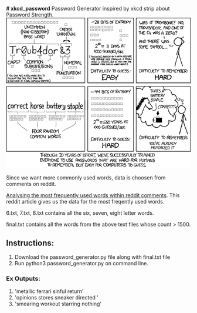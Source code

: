 **# xkcd_password**
Password Generator inspired by xkcd strip about Password Strength.
![XKCD stripe](https://github.com/ymdatta/xkcd_password/blob/master/xkcd_password/xkcd_password_strength.png)



Since we want more commonly used words, data is choosen from comments on reddit.

[Analysing the most frequently used words within reddit comments](https://www.reddit.com/r/TheoryOfReddit/comments/1rp1wk/analyzing_the_most_frequently_used_words_within/). This reddit article gives us the data for the most freqently used words.

6.txt, 7.txt, 8.txt contains all the six, seven, eight letter words.

final.txt contains all the words from the above text files whose count > 1500.

## Instructions:

1. Download the password_generator.py file along with final.txt file
2. Run python3 password_generator.py on command line.

### Ex Outputs: 
1.  'metallic ferrari sinful return'
2.  'opinions stores sneaker directed '
3.  'smearing workout starring nothing'
